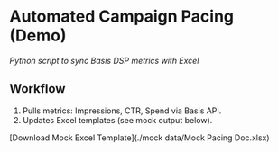 # Automated Campaign Pacing (Demo)
*Python script to sync Basis DSP metrics with Excel*

## Workflow
1. Pulls metrics: Impressions, CTR, Spend via Basis API.
2. Updates Excel templates (see mock output below).

[Download Mock Excel Template](./mock data/Mock Pacing Doc.xlsx)

